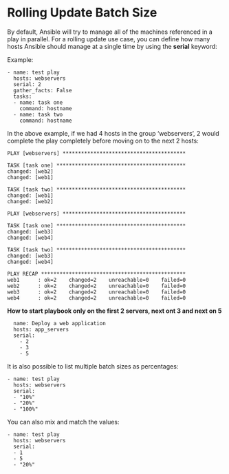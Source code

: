 

# Rolling Update Batch Size
By default, Ansible will try to manage all of the machines referenced in a play in parallel. For a rolling update use case, you can define how many hosts Ansible should manage at a single time by using the **serial** keyword:


Example: 

```
- name: test play
  hosts: webservers
  serial: 2
  gather_facts: False
  tasks:
  - name: task one
    command: hostname
  - name: task two
    command: hostname
 ```
   
In the above example, if we had 4 hosts in the group ‘webservers’, 2 would complete the play completely before moving on to the next 2 hosts:
```
PLAY [webservers] ****************************************

TASK [task one] ******************************************
changed: [web2]
changed: [web1]

TASK [task two] ******************************************
changed: [web1]
changed: [web2]

PLAY [webservers] ****************************************

TASK [task one] ******************************************
changed: [web3]
changed: [web4]

TASK [task two] ******************************************
changed: [web3]
changed: [web4]

PLAY RECAP ***********************************************
web1      : ok=2    changed=2    unreachable=0    failed=0
web2      : ok=2    changed=2    unreachable=0    failed=0
web3      : ok=2    changed=2    unreachable=0    failed=0
web4      : ok=2    changed=2    unreachable=0    failed=0
```



**How to start playbook only on the first 2 servers, next ont 3 and next on 5**


```-
  name: Deploy a web application
  hosts: app_servers
  serial:
    - 2
    - 3
    - 5
```
 
 It is also possible to list multiple batch sizes as percentages:
```
- name: test play
  hosts: webservers
  serial:
  - "10%"
  - "20%"
  - "100%"
```
You can also mix and match the values:
```
- name: test play
  hosts: webservers
  serial:
  - 1
  - 5
  - "20%"
  ```
    
 
    
